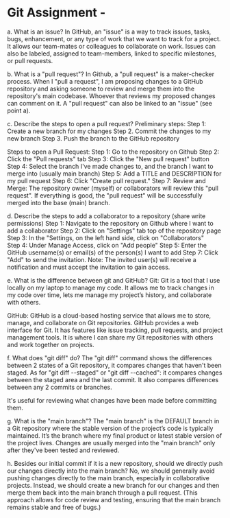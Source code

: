 # Git Assignment - <nlyca22>

a. What is an issue?
In GitHub, an "issue" is a way to track issues, tasks, bugs, enhancement, or any type of work that we want to track for a project. It allows our team-mates or colleagues to collaborate on work. Issues can also be labeled, assigned to team-members, linked to specific milestones, or pull requests. 

b. What is a "pull request"?
In Github, a "pull request" is a maker-checker process. When I "pull a request", I am proposing changes to a GitHub repository and asking someone to review and merge them into the repository's main codebase. Whoever that reviews my proposed changes can comment on it. A "pull request" can also be linked to an "issue" (see point a). 


c. Describe the steps to open a pull request?
Preliminary steps: 
Step 1: Create a new branch for my changes
Step 2. Commit the changes to my new branch
Step 3. Push the branch to the GitHub repository

Steps to open a Pull Request: 
Step 1: Go to the repository on Github
Step 2: Click the "Pull requests" tab
Step 3: Click the "New pull request" button
Step 4: Select the branch I've made changes to, and the branch I want to merge into (usually main branch)
Step 5: Add a TITLE and DESCRIPTION for my pull request
Step 6: Click "Create pull request."
Step 7: Review and Merge: The repository owner (myself) or collaborators will review this "pull request". If everything is good, the "pull request" will be successfully merged into the base (main) branch.


d. Describe the steps to add a collaborator to a repository (share write permissions)
Step 1: Navigate to the repository on Github where I want to add a collaborator
Step 2: Click on "Settings" tab top of the repository page
Step 3: In the "Settings, on the left hand side, click on "Collaborators"  
Step 4: Under Manage Access, click on "Add people" 
Step 5: Enter the GitHub username(s) or email(s) of the person(s) I want to add
Step 7: Click "Add" to send the invitation. Note: The invited user(s) will receive a notification and must accept the invitation to gain access.


e. What is the difference between git and GitHub?
Git: Git is a tool that I use locally on my laptop to manage my code. It allows me to track changes in my code over time, lets me manage my project’s history, and collaborate with others.  

GitHub: GitHub is a cloud-based hosting service that allows me to store, manage, and collaborate on Git repositories. GitHub provides a web interface for Git. It has features like issue tracking, pull requests, and project management tools. It is where I can share my Git repositories with others and work together on projects.  

f. What does "git diff" do?
The "git diff" command shows the differences between 2 states of a Git repository, it compares changes that haven't been staged. 
As for "git diff --staged" or "git diff --cached": it compares changes between the staged area and the last commit. 
It also compares differences between any 2 commits or branches. 

It's useful for reviewing what changes have been made before committing them.


g. What is the "main branch"?
The "main branch" is the DEFAULT branch in a Git repository where the stable version of the project’s code is typically maintained. 
It’s the branch where my final product or latest stable version of the project lives. 
Changes are usually merged into the "main branch" only after they've been tested and reviewed.


h. Besides our initial commit if it is a new repository, should we directly push our changes directly into the main branch?
No, we should generally avoid pushing changes directly to the main branch, especially in collaborative projects. 
Instead, we should create a new branch for our changes and then merge them back into the main branch through a pull request. (This approach allows for code review and testing, ensuring that the main branch remains stable and free of bugs.)